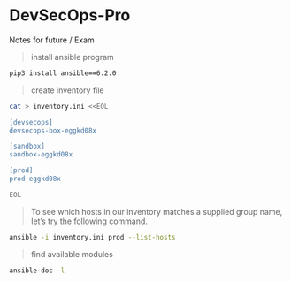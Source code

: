 # DevSecOps-Pro
Notes for future / Exam

> install ansible program
```bash
pip3 install ansible==6.2.0
```

> create inventory file
```bash
cat > inventory.ini <<EOL

[devsecops]
devsecops-box-eggkd08x

[sandbox]
sandbox-eggkd08x

[prod]
prod-eggkd08x

EOL
```
> To see which hosts in our inventory matches a supplied group name, let’s try the following command.
```bash
ansible -i inventory.ini prod --list-hosts
```

> find available modules
```bash
ansible-doc -l
```
